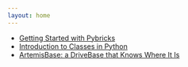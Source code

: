 ```yaml
---
layout: home
---
```



- [Getting Started with Pybricks](./notes/getting_started.html)
- [Introduction to Classes in Python](./notes/intro_to_classes.html)
- [ArtemisBase: a DriveBase that Knows Where It Is](./notes/artemis_base.html)
